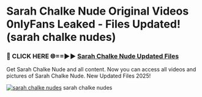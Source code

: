 # Sarah Chalke Nude Original Videos 0nlyFans Leaked - Files Updated! (sarah chalke nudes)

<h3>🔴 CLICK HERE 🌐==►► <a href="https://tinyurl.com/2p9ay9w9" rel="nofollow">Sarah Chalke Nude Updated Files</a></h3>

Get Sarah Chalke Nude and all content. Now you can access all videos and pictures of Sarah Chalke Nude. New Updated Files 2025!

[![sarah chalke nudes](https://i.imgur.com/KQgVmj3.gif)](https://tinyurl.com/2p9ay9w9)
sarah chalke nudes